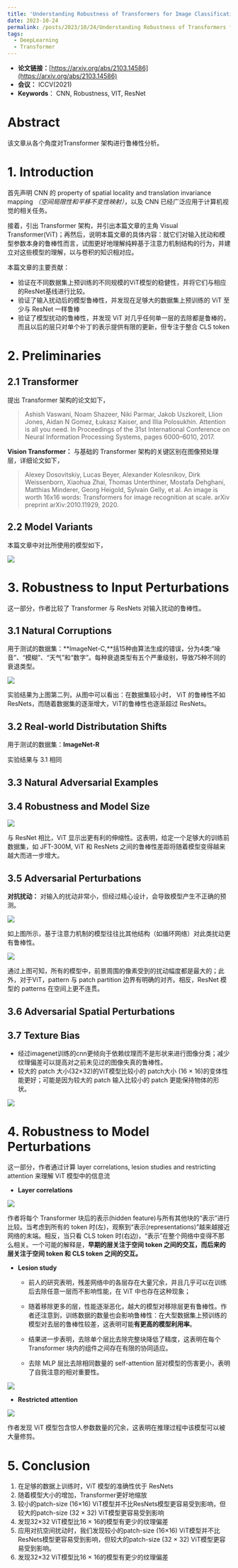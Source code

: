 ```yaml
---
title: 'Understanding Robustness of Transformers for Image Classification'
date: 2023-10-24
permalink: /posts/2023/10/24/Understanding Robustness of Transformers for Image Classification/
tags:
  - DeepLearning
  - Transformer
---
```


- **论文链接：**[https://arxiv.org/abs/2103.14586](https://arxiv.org/abs/2103.14586)
- **会议：** ICCV(2021)
- **Keywords**： CNN, Robustness, VIT, ResNet


# Abstract

该文章从各个角度对Transformer 架构进行鲁棒性分析。

# 1. Introduction

首先声明 CNN 的 property of spatial locality and translation invariance mapping *（空间局限性和平移不变性映射）*，以及 CNN 已经广泛应用于计算机视觉的相关任务。

接着，引出 Transformer 架构，并引出本篇文章的主角 Visual Transformer(ViT)；再然后，说明本篇文章的具体内容：就它们对输入扰动和模型参数本身的鲁棒性而言，试图更好地理解纯粹基于注意力机制结构的行为，并建立对这些模型的理解，以与卷积的知识相对应。

本篇文章的主要贡献：

* 验证在不同数据集上预训练的不同规模的ViT模型的稳健性，并将它们与相应的ResNet基线进行比较。
* 验证了输入扰动后的模型鲁棒性，并发现在足够大的数据集上预训练的 ViT 至少与 ResNet 一样鲁棒
* 验证了模型扰动的鲁棒性，并发现 ViT 对几乎任何单一层的去除都是鲁棒的，而且以后的层只对单个补丁的表示提供有限的更新，但专注于整合 CLS token


# 2. Preliminaries

## 2.1 Transformer

提出 Transformer 架构的论文如下，

> Ashish Vaswani, Noam Shazeer, Niki Parmar, Jakob Uszkoreit, Llion Jones, Aidan N Gomez, Łukasz Kaiser, and Illia Polosukhin. Attention is all you need. In Proceedings of the 31st International Conference on Neural Information Processing Systems, pages 6000–6010, 2017.

**Vision Transformer：** 与基础的 Transformer 架构的关键区别在图像预处理层，详细论文如下，

> Alexey Dosovitskiy, Lucas Beyer, Alexander Kolesnikov, Dirk Weissenborn, Xiaohua Zhai, Thomas Unterthiner, Mostafa Dehghani, Matthias Minderer, Georg Heigold, Sylvain Gelly, et al. An image is worth 16x16 words: Transformers for image recognition at scale. arXiv preprint arXiv:2010.11929, 2020.

## 2.2 Model Variants

本篇文章中对比所使用的模型如下，

<img src="/images/blog/Understanding Robustness of Transformers for Image Classification/screenshot-20231024-210204.png">

# 3. Robustness to Input Perturbations

这一部分，作者比较了 Transformer 与 ResNets 对输入扰动的鲁棒性。

## 3.1 Natural Corruptions

用于测试的数据集：**ImageNet-C,**括15种由算法生成的错误，分为4类:“噪音”、“模糊”、“天气”和“数字”。每种衰退类型有五个严重级别，导致75种不同的衰退类型。

<img src="/images/blog/Understanding Robustness of Transformers for Image Classification/screenshot-20231024-211937.png">

实验结果为上图第二列，从图中可以看出：在数据集较小时， ViT 的鲁棒性不如 ResNets，而随着数据集的逐渐增大，ViT的鲁棒性也逐渐超过 ResNets。


## 3.2 Real-world Distributation Shifts

用于测试的数据集：**ImageNet-R**

实验结果与 3.1 相同


## 3.3 Natural Adversarial Examples

## 3.4 Robustness and Model Size

<img src="/images/blog/Understanding Robustness of Transformers for Image Classification/screenshot-20231024-213640.png">

与 ResNet 相比，ViT 显示出更有利的伸缩性。这表明，给定一个足够大的训练前数据集，如 JFT-300M, ViT 和 ResNets 之间的鲁棒性差距将随着模型变得越来越大而进一步增大。

## 3.5 Adversarial Perturbations

**对抗扰动：** 对输入的扰动非常小，但经过精心设计，会导致模型产生不正确的预测。

<img src="/images/blog/Understanding Robustness of Transformers for Image Classification/screenshot-20231024-214629.png">

如上图所示，基于注意力机制的模型往往比其他结构（如循环网络）对此类扰动更有鲁棒性。


<img src="/images/blog/Understanding Robustness of Transformers for Image Classification/screenshot-20231024-215729.png">

通过上图可知，所有的模型中，前景周围的像素受到的扰动幅度都是最大的；此外，对于ViT，pattern 与 patch partition 边界有明确的对齐。相反，ResNet 模型的 patterns 在空间上更不连贯。


## 3.6 Adversarial Spatial Perturbations

## 3.7 Texture Bias

* 经过imagenet训练的cnn更倾向于依赖纹理而不是形状来进行图像分类；减少纹理偏差可以提高对之前未见过的图像失真的鲁棒性。
* 较大的 patch 大小(32×32)的ViT模型比较小的 patch大小 (16 × 16)的变体性能更好；可能是因为较大的 patch 输入比较小的 patch 更能保持物体的形状。

<img src="/images/blog/Understanding%20Robustness%20of%20Transformers%20for%20Image%20Classification/screenshot-20231024-220804.png">


# 4. Robustness to Model Perturbations

这一部分，作者通过计算 layer correlations, lesion studies and restricting attention 来理解 ViT 模型中的信息流

* **Layer correlations**

<img src="/images/blog/Understanding%20Robustness%20of%20Transformers%20for%20Image%20Classification/screenshot-20231024-221340.png">

  作者将每个 Transformer 块后的表示(hidden feature)与所有其他块的“表示”进行比较。当考虑到所有的 token 时(左)，观察到“表示(representations)”越来越接近网络的末端。相反，当只看 CLS token 时(右边)，“表示”在整个网络中变得不那么相关。一个可能的解释是，**早期的层关注于空间 token 之间的交互，而后来的层关注于空间 token 和 CLS token 之间的交互。**


* **Lesion study**

   * 前人的研究表明，残差网络中的各层存在大量冗余，并且几乎可以在训练后去除任意一层而不影响性能，在 ViT 中也存在这种现象；

   * 随着移除更多的层，性能逐渐恶化，越大的模型对移除层更有鲁棒性。作者还注意到，训练数据的数量也会影响鲁棒性：在大型数据集上预训练的模型对去层的鲁棒性较差，这表明可能**有更高的模型利用率**。

   * 结果进一步表明，去除单个层比去除完整块降低了精度，这表明在每个 Transformer 块内的组件之间存在有限的协同适应。

   * 去除 MLP 层比去除相同数量的 self-attention 层对模型的伤害更小，表明了自我注意的相对重要性。


<img src="/images/blog/Understanding%20Robustness%20of%20Transformers%20for%20Image%20Classification/screenshot-20231024-221913.png">


* **Restricted attention**

<img src="/images/blog/Understanding%20Robustness%20of%20Transformers%20for%20Image%20Classification/screenshot-20231024-222410.png">

  作者发现 ViT 模型包含惊人参数数量的冗余，这表明在推理过程中该模型可以被大量修剪。

# 5. Conclusion

1. 在足够的数据上训练时，ViT 模型的准确性优于 ResNets
2. 随着模型大小的增加，Transformer更好地缩放
3. 较小的patch-size (16×16) ViT模型并不比ResNets模型更容易受到影响，但较大的patch-size (32 × 32) ViT模型更容易受到影响
4. 发现32×32 ViT模型比16 × 16的模型有更少的纹理偏差
5. 应用对抗空间扰动时，我们发现较小的patch-size (16×16) ViT模型并不比ResNets模型更容易受到影响，但较大的patch-size (32 × 32) ViT模型更容易受到影响。
6. 发现32×32 ViT模型比16 × 16的模型有更少的纹理偏差